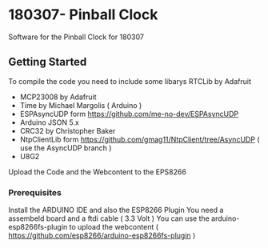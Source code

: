 # 180307- Pinball Clock

Software for the Pinball Clock for 180307


## Getting Started

To compile the code you need to include some libarys
RTCLib by Adafruit
- MCP23008 by Adafruit
- Time by Michael Margolis ( Arduino )
- ESPAsyncUDP form https://github.com/me-no-dev/ESPAsyncUDP 
- Arduino JSON 5.x
- CRC32 by Christopher Baker 
- NtpClientLib form https://github.com/gmag11/NtpClient/tree/AsyncUDP ( use the AsyncUDP branch )
- U8G2

Upload the Code and the Webcontent to the EPS8266

### Prerequisites

Install the ARDUINO IDE and also the ESP8266 Plugin
You need a assembeld board and a ftdi cable ( 3.3 Volt )
You can use the arduino-esp8266fs-plugin to upload the webcontent ( https://github.com/esp8266/arduino-esp8266fs-plugin )




